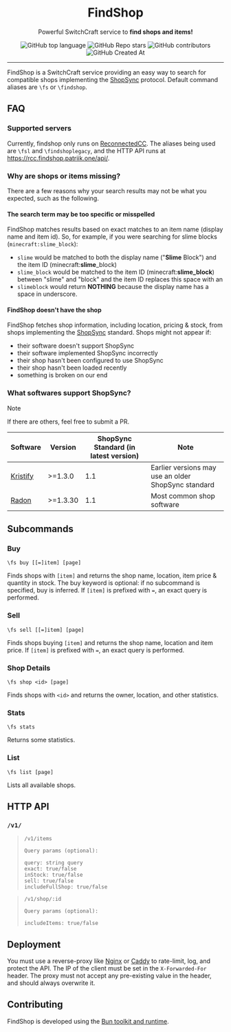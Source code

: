 <h1 align="center"> FindShop </h1>
<p align="center">Powerful SwitchCraft service to <strong>find shops and items!</strong></p>

<p align="center">
  <img alt="GitHub top language" src="https://img.shields.io/github/languages/top/Erb3/FindShop?style=flat-square">
  <img alt="GitHub Repo stars" src="https://img.shields.io/github/stars/Erb3/FindShop?style=flat-square">
  <img alt="GitHub contributors" src="https://img.shields.io/github/contributors/Erb3/FindShop?style=flat-square">
  <img alt="GitHub Created At" src="https://img.shields.io/github/created-at/Erb3/FindShop?style=flat-square">
</p>

<hr>

FindShop is a SwitchCraft service providing an easy way to search for compatible
shops implementing the [ShopSync] protocol. Default command aliases are `\fs` or `\findshop`.

## FAQ

### Supported servers

Currently, findshop only runs on [ReconnectedCC](https://reconnected.cc/). The aliases being used are `\fsl` and `\findshoplegacy`, and the HTTP API runs at https://rcc.findshop.patriik.one/api/.

### Why are shops or items missing?

There are a few reasons why your search results may not be what you expected,
such as the following.

#### The search term may be too specific or misspelled

FindShop matches results based on exact matches to an item name (display name
and item id). So, for example, if you were searching for slime blocks
(`minecraft:slime_block`):

- `slime` would be matched to both the display name ("**Slime** Block") and the
  item ID (minecraft:**slime**\_block)
- `slime_block` would be matched to the item ID (minecraft:**slime_block**)
  between "slime" and "block" and the item ID replaces this space with an
- `slimeblock` would return **NOTHING** because the display name has a space in
  underscore.

#### FindShop doesn't have the shop

FindShop fetches shop information, including location, pricing & stock, from
shops implementing the [ShopSync] standard. Shops might not appear if:

- their software doesn't support ShopSync
- their software implemented ShopSync incorrectly
- their shop hasn't been configured to use ShopSync
- their shop hasn't been loaded recently
- something is broken on our end

### What softwares support ShopSync?

> [!NOTE]
> If there are others, feel free to submit a PR.

| Software                                         | Version  | ShopSync Standard (in latest version) | Note                                                |
| ------------------------------------------------ | -------- | ------------------------------------- | --------------------------------------------------- |
| [Kristify](https://github.com/Kristify/Kristify) | >=1.3.0  | 1.1                                   | Earlier versions may use an older ShopSync standard |
| [Radon](https://github.com/scmcgowen/Radon)     | >=1.3.30 | 1.1                                   | Most common shop software                           |

## Subcommands

### Buy

```chat
\fs buy [[=]item] [page]
```

Finds shops with `[item]` and returns the shop name, location, item price &
quantity in stock. The buy keyword is optional: if no subcommand is specified,
buy is inferred. If `[item]` is prefixed with `=`, an exact query is performed.

### Sell

```chat
\fs sell [[=]item] [page]
```

Finds shops buying `[item]` and returns the shop name, location and item price. If `[item]` is prefixed with `=`, an exact query is performed.

### Shop Details

```chat
\fs shop <id> [page]
```

Finds shops with `<id>` and returns the owner, location, and other statistics.

### Stats

```chat
\fs stats
```

Returns some statistics.

### List

```chat
\fs list [page]
```

Lists all available shops.

## HTTP API

### `/v1/`
> `/v1/items`
> ```
> Query params (optional):
>
> query: string query
> exact: true/false
> inStock: true/false
> sell: true/false
> includeFullShop: true/false
> ```

> `/v1/shop/:id`
> ```
> Query params (optional):
>
> includeItems: true/false
> ```

## Deployment

You must use a reverse-proxy like [Nginx](https://nginx.org/) or
[Caddy](https://caddyserver.com/) to rate-limit, log, and protect the API.
The IP of the client must be set in the `X-Forwarded-For` header. The proxy must
not accept any pre-existing value in the header, and should always overwrite it.

## Contributing

FindShop is developed using the [Bun toolkit and runtime](https://bun.com).

[ShopSync]: https://p.sc3.io/7Ae4KxgzAM
